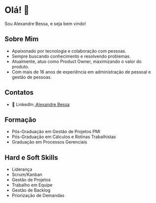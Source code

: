 # Olá! 👋

Sou Alexandre Bessa, e seja bem vindo!

## Sobre Mim
- Apaixonado por tecnologia e colaboração com pessoas.
- Sempre buscando conhecimento e resolvendo problemas.
- Atualmente, atuo como Product Owner, maximizando o valor do produto.
- Com mais de 16 anos de experiência em administração de pessoal e gestão de pessoas.

## Contatos
- 💼 LinkedIn:[ Alexandre Bessa](https://www.linkedin.com/in/alexandre-bessa-de-oliveira/)


## Formação
- Pós-Graduação em Gestão de Projetos PMI
- Pós-Graduação em Cálculos e Rotinas Trabalhistas
- Graduação em Processos Gerenciais

## Hard e Soft Skills
- Liderança
- Scrum/Kanban
- Gestão de Projetos
- Trabalho em Equipe
- Gestão de Backlog
- Priorização de Demandas

